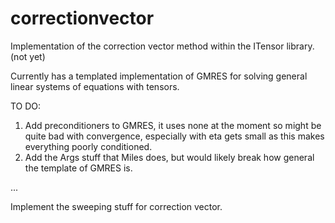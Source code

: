 # correctionvector
Implementation of the correction vector method within the ITensor library. (not yet)

Currently has a templated implementation of GMRES for solving general linear systems of equations with tensors.

TO DO:
1. Add preconditioners to GMRES, it uses none at the moment so might be quite bad with convergence, especially with eta gets small as this makes everything poorly conditioned.
2. Add the Args stuff that Miles does, but would likely break how general the template of GMRES is.

...

Implement the sweeping stuff for correction vector.
